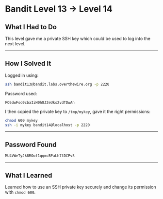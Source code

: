 # Bandit Level 13 → Level 14

## What I Had to Do  
This level gave me a private SSH key which could be used to log into the next level.

---

## How I Solved It  
Logged in using:

```bash
ssh bandit13@bandit.labs.overthewire.org -p 2220
```

Password used:
```
FO5dwFsc0cbaIiH0h8J2eUks2vdTDwAn
```

I then copied the private key to `/tmp/mykey`, gave it the right permissions:

```bash
chmod 600 mykey
ssh -i mykey bandit14@localhost -p 2220
```

---

## Password Found  
```
MU4VWeTyJk8ROof1qqmcBPaLh7lDCPvS
```

---

## What I Learned  
Learned how to use an SSH private key securely and change its permission with `chmod 600`.
